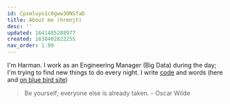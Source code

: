 ```yaml
---
id: Cpxmluyo1c0gww3ONSfaD
title: About me (hrmnjt)
desc: ''
updated: 1641485288977
created: 1638402822255
nav_order: 1.99
---
```


I'm Harman. I work as an Engineering Manager (Big Data) during the day; I'm trying to find new things to do every night. I write [code](https://github.com/hrmnjt) and words (here and [on blue bird site](https://twitter.com/__hrmnjt__))

> Be yourself; everyone else is already taken. - Oscar Wilde
